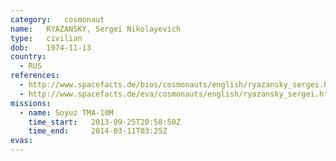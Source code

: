 ```yaml
---
category:	cosmonaut
name:	RYAZANSKY, Sergei Nikolayevich
type:	civilian
dob:	1974-11-13
country:
  - RUS
references:
  - http://www.spacefacts.de/bios/cosmonauts/english/ryazansky_sergei.htm
  - http://www.spacefacts.de/eva/cosmonauts/english/ryazansky_sergei.htm
missions:
  - name: Soyuz TMA-10M
    time_start:   2013-09-25T20:58:50Z
    time_end:     2014-03-11T03:25Z
evas:
---
```

